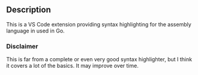 ## Description

This is a VS Code extension providing syntax highlighting for the assembly language 
in used in Go. 

### Disclaimer

This is far from a complete or even very good syntax highlighter, but I think
it covers a lot of the basics. It may improve over time.